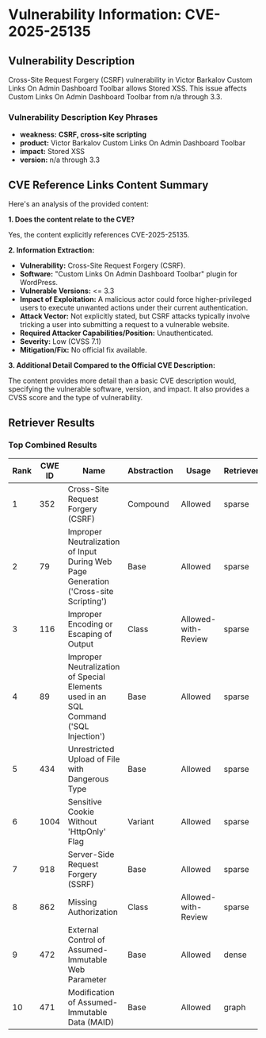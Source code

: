 # Vulnerability Information: CVE-2025-25135

## Vulnerability Description
Cross-Site Request Forgery (CSRF) vulnerability in Victor Barkalov Custom Links On Admin Dashboard Toolbar allows Stored XSS. This issue affects Custom Links On Admin Dashboard Toolbar from n/a through 3.3.

### Vulnerability Description Key Phrases
- **weakness:** **CSRF, cross-site scripting**
- **product:** Victor Barkalov Custom Links On Admin Dashboard Toolbar
- **impact:** Stored XSS
- **version:** n/a through 3.3

## CVE Reference Links Content Summary
Here's an analysis of the provided content:

**1. Does the content relate to the CVE?**

Yes, the content explicitly references CVE-2025-25135.

**2. Information Extraction:**

*   **Vulnerability:** Cross-Site Request Forgery (CSRF).
*   **Software:** "Custom Links On Admin Dashboard Toolbar" plugin for WordPress.
*   **Vulnerable Versions:** <= 3.3
*   **Impact of Exploitation:** A malicious actor could force higher-privileged users to execute unwanted actions under their current authentication.
*   **Attack Vector:** Not explicitly stated, but CSRF attacks typically involve tricking a user into submitting a request to a vulnerable website.
*   **Required Attacker Capabilities/Position:** Unauthenticated.
*   **Severity:** Low (CVSS 7.1)
*   **Mitigation/Fix:** No official fix available.

**3. Additional Detail Compared to the Official CVE Description:**

The content provides more detail than a basic CVE description would, specifying the vulnerable software, version, and impact. It also provides a CVSS score and the type of vulnerability.

## Retriever Results

### Top Combined Results

| Rank | CWE ID | Name | Abstraction | Usage  | Retrievers | Individual Scores |
|------|--------|------|-------------|-------|------------|-------------------|
| 1 | 352 | Cross-Site Request Forgery (CSRF) | Compound | Allowed | sparse | 0.270 |
| 2 | 79 | Improper Neutralization of Input During Web Page Generation ('Cross-site Scripting') | Base | Allowed | sparse | 0.216 |
| 3 | 116 | Improper Encoding or Escaping of Output | Class | Allowed-with-Review | sparse | 0.202 |
| 4 | 89 | Improper Neutralization of Special Elements used in an SQL Command ('SQL Injection') | Base | Allowed | sparse | 0.193 |
| 5 | 434 | Unrestricted Upload of File with Dangerous Type | Base | Allowed | sparse | 0.191 |
| 6 | 1004 | Sensitive Cookie Without 'HttpOnly' Flag | Variant | Allowed | sparse | 0.179 |
| 7 | 918 | Server-Side Request Forgery (SSRF) | Base | Allowed | sparse | 0.174 |
| 8 | 862 | Missing Authorization | Class | Allowed-with-Review | sparse | 0.169 |
| 9 | 472 | External Control of Assumed-Immutable Web Parameter | Base | Allowed | dense | 0.562 |
| 10 | 471 | Modification of Assumed-Immutable Data (MAID) | Base | Allowed | graph | 0.003 |

